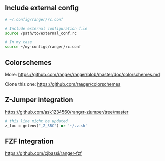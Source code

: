 ## Include external config


```bash
# ~/.config/ranger/rc.conf

# Include external configuration file
source /path/to/external_conf.rc
```

```bash
# In my case
source ~/my-configs/ranger/rc.conf
```

## Colorschemes

More: https://github.com/ranger/ranger/blob/master/doc/colorschemes.md

Clone this one:
https://github.com/ranger/colorschemes

## Z-Jumper integration

https://github.com/ask1234560/ranger-zjumper/tree/master

```python
# this line might be updated
z_loc = getenv("_Z_SRC") or '~/.z.sh'
```

## FZF Integration

https://github.com/cjbassi/ranger-fzf
